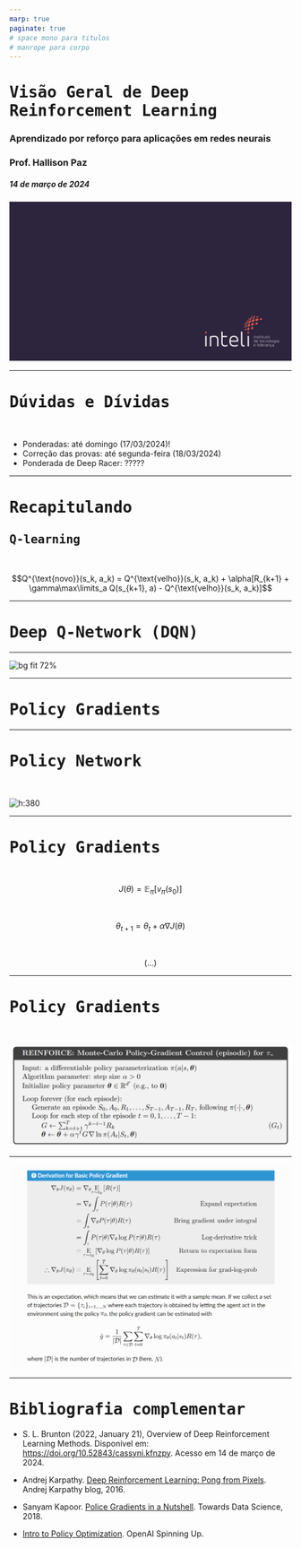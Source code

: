 ```yaml
---
marp: true
paginate: true
# space mono para titulos
# manrope para corpo 
---
```


<style>
    section {
        font-family: "Manrope", Arial;
    }
    h1, h2 {
        font-family: "Space Mono", monospace;
    }
</style>


<!-- _class: invert -->
<!-- _paginate: false -->

# Visão Geral de Deep Reinforcement Learning

### Aprendizado por reforço para aplicações em redes neurais

### Prof. Hallison Paz

##### 14 de março de 2024

![bg](styles/bg_inteli_04.jpeg)


---

<!-- _class: invert -->
<!-- _paginate: false -->
# Dúvidas e Dívidas

<br/>

- Ponderadas: até domingo (17/03/2024)!
- Correção das provas: até segunda-feira (18/03/2024)
- Ponderada de Deep Racer: ?????



---

# Recapitulando

## Q-learning

<br/>

$$Q^{\text{novo}}(s_k, a_k) =  Q^{\text{velho}}(s_k, a_k) + \alpha[R_{k+1} + \gamma\max\limits_a Q(s_{k+1}, a) - Q^{\text{velho}}(s_k, a_k)]$$

---

<!-- _class: invert -->
<!-- _backgroundColor: #2d253f-->
<!-- _paginate: false -->

# Deep Q-Network (DQN)

---

![bg fit 72%](https://cdn.analyticsvidhya.com/wp-content/uploads/2019/04/Screenshot-2019-04-16-at-5.46.01-PM.png)

<!-- _footer: https://colab.research.google.com/drive/1KCvsI2ATucEuQadbUxsJf67s2e-wQ3Fd?usp=sharing -->

---
<!-- _class: invert -->
<!-- _backgroundColor: #2d253f-->
<!-- _paginate: false -->

# Policy Gradients

---

# Policy Network

<br/>

![h:380](https://karpathy.github.io/assets/rl/policy.png)

<!-- _footer: https://karpathy.github.io/2016/05/31/rl/ -->

---

# Policy Gradients

<br/>

$$J(\theta) = \mathbb{E}_\pi[v_\pi(s_0)]$$

<br/>

$$\theta_{t+1} = \theta_t + \alpha\nabla J(\theta)$$

<br/>

$$(...)$$

---

# Policy Gradients

<br/>

![](img/s6_reinforce_sutton.png)

---



![bg 68%](img/s6_reinforce_openai.png)

<!-- _footer: Intro to Policy Optimization ([OpenAI](https://spinningup.openai.com/en/latest/spinningup/rl_intro3.html)) -->

---

<!-- _class: invert -->
<!-- _backgroundColor: #2d253f-->
<!-- _paginate: false -->

# Bibliografia complementar

- S. L. Brunton (2022, January 21), Overview of Deep Reinforcement Learning Methods. Disponível em: https://doi.org/10.52843/cassyni.kfnzpy. Acesso em 14 de março de 2024.

- Andrej Karpathy. [Deep Reinforcement Learning: Pong from Pixels](https://karpathy.github.io/2016/05/31/rl/). Andrej Karpathy blog, 2016.

- Sanyam Kapoor. [Police Gradients in a Nutshell](https://towardsdatascience.com/policy-gradients-in-a-nutshell-8b72f9743c5d). Towards Data Science, 2018.

- [Intro to Policy Optimization](https://spinningup.openai.com/en/latest/spinningup/rl_intro3.html). OpenAI Spinning Up.
